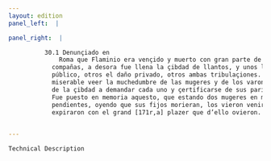 ```yaml
---
layout: edition
panel_left:  |

panel_right:  |

          30.1 Denunçiado en
              Roma que Flaminio era vençido y muerto con gran parte de sus
            compañas, a desora fue llena la çibdad de llantos, y unos lloravan el muy perdidoso daño
            público, otros el daño privado, otros ambas tribulaçiones. 2 Era cosa
            miserable veer la muchedumbre de las mugeres y de los varones que corrían a las puertas
            de la çibdad a demandar cada uno y çertificarse de sus parientes y amigos. 3
            Fue puesto en memoria aquesto, que estando dos mugeres en muy gran cuyta y con ánimos
            pendientes, oyendo que sus fijos morieran, los vieron venir a desora y súbitamente
            expiraron con el grand [171r,a] plazer que d’ello ovieron.
        

---
```



    Technical Description
